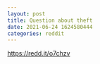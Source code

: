 ```yaml
--- 
layout: post 
title: Question about theft 
date: 2021-06-24 1624580444 
categories: reddit 
--- 
```

https://redd.it/o7chzv